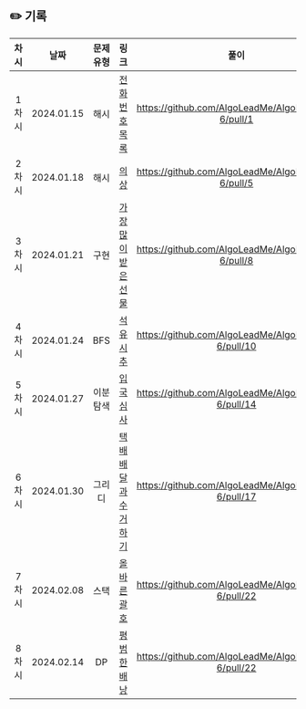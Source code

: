 ## ✏️ 기록   

| 차시 |    날짜    | 문제유형 | 링크 | 풀이 |
|:----:|:---------:|:----:|:-----:|:----:|
| 1차시 | 2024.01.15 |  해시  | <a href="https://school.programmers.co.kr/learn/courses/30/lessons/42577?language=python3">전화번호 목록</a> | https://github.com/AlgoLeadMe/AlgoLeadMe-6/pull/1 |
| 2차시 | 2024.01.18 |  해시  | <a href="https://school.programmers.co.kr/learn/courses/30/lessons/42578">의상</a> | https://github.com/AlgoLeadMe/AlgoLeadMe-6/pull/5 |
| 3차시 | 2024.01.21 |  구현  | <a href="https://school.programmers.co.kr/learn/courses/30/lessons/258712">가장 많이 받은 선물</a> | https://github.com/AlgoLeadMe/AlgoLeadMe-6/pull/8 |
| 4차시 | 2024.01.24 |  BFS  | <a href="https://school.programmers.co.kr/learn/courses/30/lessons/250136">석유 시추</a> | https://github.com/AlgoLeadMe/AlgoLeadMe-6/pull/10 |
| 5차시 | 2024.01.27 |  이분탐색  | <a href="https://school.programmers.co.kr/learn/courses/30/lessons/43238">입국심사</a> | https://github.com/AlgoLeadMe/AlgoLeadMe-6/pull/14 |
| 6차시 | 2024.01.30 |  그리디  | <a href="https://school.programmers.co.kr/learn/courses/30/lessons/150369">택배 배달과 수거하기</a> | https://github.com/AlgoLeadMe/AlgoLeadMe-6/pull/17 |
| 7차시 | 2024.02.08 |  스택  | <a href="https://school.programmers.co.kr/learn/courses/30/lessons/12909">올바른 괄호</a> | https://github.com/AlgoLeadMe/AlgoLeadMe-6/pull/22 |
| 8차시 | 2024.02.14 |  DP  | <a href="https://www.acmicpc.net/problem/12865">평범한 배낭</a> | https://github.com/AlgoLeadMe/AlgoLeadMe-6/pull/22 |